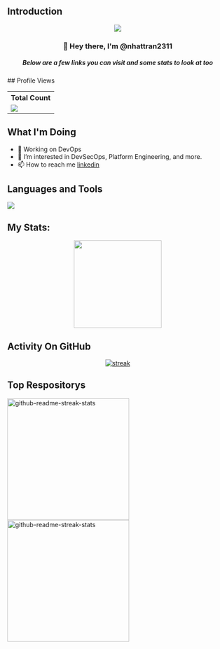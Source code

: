 <!---
nhattran2311/nhattran2311 is a ✨ special ✨ repository because its `README.md` (this file) appears on your GitHub profile.
You can click the Preview link to take a look at your changes.
--->
## Introduction
<p align="center">
<img src="https://readme-typing-svg.demolab.com/?lines=DevOps%20for%20Mylife;3+%2B%5years%20of%20coding%20experience&font=Fira%20Code&center=true&width=700&height=45&color=fff53a&vCenter=true&pause=1000&size=25" /></a>
</p>

<h3 align="center">👋 Hey there, I'm @nhattran2311</a></h3>
<h5 align="center">Below are a few links you can visit and some stats to look at too</h5>
## Profile Views


  <table>
    <tr>
      <th>Total Count</th>
    </tr>
    <tr>
      <td>
         <a href="https://github.com/nhattran2311"> <img src="https://komarev.com/ghpvc/?username=thinkright20&style=for-the-badge&color=brightgreen"> </a>
      </td>
    </tr>
  </table>

## What I'm Doing

- 🔭 Working on DevOps
- 🌱 I’m interested in DevSecOps, Platform Engineering, and more.
- 📫 How to reach me [linkedin](https://www.linkedin.com/in/nhattran231/)

## Languages and Tools

<p align="left"> <a href="https://github.com/thinkright20"><img src="https://skillicons.dev/icons?i=docker,kubernetes,azure,jenkins,githubactions,ansible,terraform,github,bitbucket,css,html,js,nodejs,angular,postgres,django,py,perl,bash,neovim,vim,vscode,elasticsearch"> </a> </p>

## My Stats:
<p align="center">
<img height="200px" src="https://github-readme-stats.vercel.app/api?username=nhattran2311&hide_border=true&show_icons=true&count_private=true&theme=gruvbox&bg_color=151515">
</p>

## Activity On GitHub

<p align="center">
  <a href="https://github.com/nhattran2311">      
<img title="stats" alt="streak" src="https://github-readme-streak-stats.herokuapp.com/?user=nhattran2311&theme=dark&hide_border=true&stroke=f53b3b"/>
</a> 
</p>

## Top Respositorys
  <p align="left">
     <a href="https://github.com/nhattran2311/dotfiles"><img width="278" src="https://denvercoder1-github-readme-stats.vercel.app/api/pin/?username=nhattran2311&repo=dotfiles&theme=react&bg_color=1F222E&title_color=F8D866&hide_border=true&icon_color=F8D866&show_icons=false" alt="github-readme-streak-stats"></a>
    <a href="https://github.com/nhattran2311/ansible"><img width="278" src="https://denvercoder1-github-readme-stats.vercel.app/api/pin/?username=nhattran2311&repo=ansible&theme=react&bg_color=1F222E&title_color=F8D866&hide_border=true&icon_color=F8D866&show_icons=false" alt="github-readme-streak-stats"></a>
  </p>
